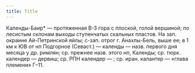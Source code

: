 ```yaml
---
title: Title
---
```


Календы-Баир* — протяженная В-З гора с плоской, голой вершиной; по лесистым
склонам выходы ступенчатых скальных пластов. На зап. окраине Ай-Петринской яйлы;
с-зап. отрог г. Анахлы-Бель, выше ее; в 1 км к ЮВ от нп Подгорное (Севаст.) —
календы — назв. первого дня месяца у др. римлян; ср. прежнее назв. этого нп,
Календы; ср. тюрк. календер — дервиш; ср. РПН календер — ; ср. иран. калантер —
«глава племени» Г–11.
